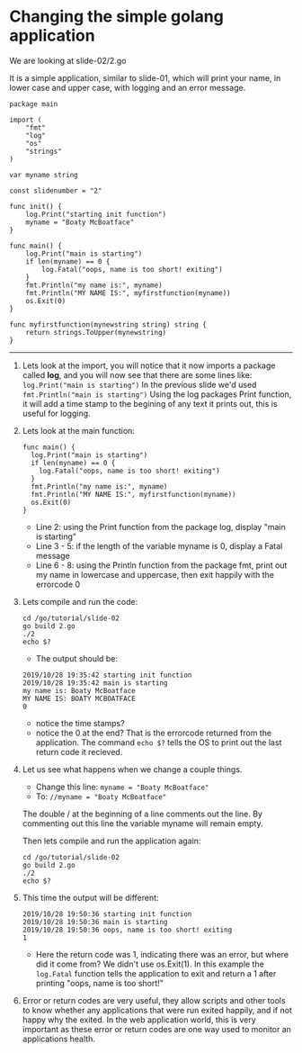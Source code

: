 # Changing the simple golang application

We are looking at slide-02/2.go

It is a simple application, similar to slide-01, which will print your name, in lower case and upper case, with logging and an error message.

```
package main

import (
	"fmt"
	"log"
	"os"
	"strings"
)

var myname string

const slidenumber = "2"

func init() {
	log.Print("starting init function")
	myname = "Boaty McBoatface"
}

func main() {
	log.Print("main is starting")
	if len(myname) == 0 {
		log.Fatal("oops, name is too short! exiting")
	}
	fmt.Println("my name is:", myname)
	fmt.Println("MY NAME IS:", myfirstfunction(myname))
	os.Exit(0)
}

func myfirstfunction(mynewstring string) string {
	return strings.ToUpper(mynewstring)
}
```

---

1. Lets look at the import, you will notice that it now imports a package called **log**, and you will now see that there are some lines like:
	`log.Print("main is starting")`
	In the previous slide we'd used `fmt.Println("main is starting")`
	Using the log packages Print function, it will add a time stamp to the begining of any text it prints out, this is useful for logging.

1. Lets look at the main function:
	```
	func main() {
	  log.Print("main is starting")
	  if len(myname) == 0 {
	    log.Fatal("oops, name is too short! exiting")
	  }
	  fmt.Println("my name is:", myname)
	  fmt.Println("MY NAME IS:", myfirstfunction(myname))
	  os.Exit(0)
	}

	```
	- Line 2: using the Print function from the package log, display "main is starting"
	- Line 3 - 5: if the length of the variable myname is 0, display a Fatal message
	- Line 6 - 8: using the Println function from the package fmt, print out my name in lowercase and uppercase, then exit happily with the errorcode 0

1. Lets compile and run the code:
		
	```
	cd /go/tutorial/slide-02
	go build 2.go
	./2
	echo $?
	```
	- The output should be:
	```
	2019/10/28 19:35:42 starting init function
	2019/10/28 19:35:42 main is starting
	my name is: Boaty McBoatface
	MY NAME IS: BOATY MCBOATFACE
	0
	```
	- notice the time stamps?
	- notice the 0 at the end?  That is the errorcode returned from the application.  The command `echo $?` tells the OS to print out the last return code it recieved.

1. Let us see what happens when we change a couple things.
	- Change this line: `myname = "Boaty McBoatface"`
	- To: `//myname = "Boaty McBoatface"`

	The double / at the beginning of a line comments out the line.  By commenting out this line the variable myname will remain empty.
	
	Then lets compile and run the application again: 
	```
	cd /go/tutorial/slide-02
	go build 2.go
	./2
	echo $?
	```

1.  This time the output will be different:
	```
	2019/10/28 19:50:36 starting init function
	2019/10/28 19:50:36 main is starting
	2019/10/28 19:50:36 oops, name is too short! exiting
	1
	```
	
	- Here the return code was 1, indicating there was an error, but where did it come from? We didn't use os.Exit(1).  In this example the `log.Fatal` function tells the application to exit and return a 1 after printing "oops, name is too short!"

1. Error or return codes are very useful, they allow scripts and other tools to know whether any applications that were run exited happily, and if not happy why the exited.  In the web application world, this is very important as these error or return codes are one way used to monitor an applications health.
